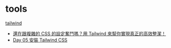 # tools


[tailwind](https://tailwindcss.com/)
- [還在跟複雜的 CSS 的設定奮鬥嗎？用 Tailwind 來幫你實現真正的高效整潔！](https://5xruby.tw/posts/tailwind-css-plugin)
- [Day 05 安裝 Tailwind CSS](https://ithelp.ithome.com.tw/articles/10234671)

